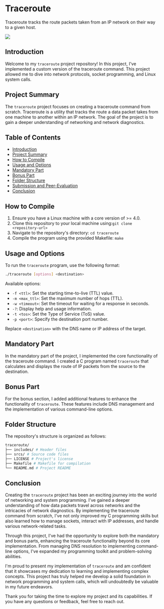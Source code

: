 # Traceroute
Traceroute tracks the route packets taken from an IP network on their way to a given host.

<img src="https://www.lumen.com/content/dam/lumen/help/network/traceroute/traceroute-nine.png">

## Introduction
Welcome to my `traceroute` project repository! In this project, I've implemented a custom version of the traceroute command. This project allowed me to dive into network protocols, socket programming, and Linux system calls.

## Project Summary
The `traceroute` project focuses on creating a traceroute command from scratch. Traceroute is a utility that tracks the route a data packet takes from one machine to another within an IP network. The goal of the project is to gain a deeper understanding of networking and network diagnostics.

## Table of Contents
- [Introduction](#introduction)
- [Project Summary](#project-summary)
- [How to Compile](#how-to-compile)
- [Usage and Options](#usage-and-options)
- [Mandatory Part](#mandatory-part)
- [Bonus Part](#bonus-part)
- [Folder Structure](#folder-structure)
- [Submission and Peer-Evaluation](#submission-and-peer-evaluation)
- [Conclusion](#conclusion)

## How to Compile
1. Ensure you have a Linux machine with a core version of >= 4.0.
2. Clone this repository to your local machine using:```git clone <repository-url>```
3. Navigate to the repository's directory: ```cd traceroute```
4. Compile the program using the provided Makefile: ```make```

   
## Usage and Options
To run the `traceroute` program, use the following format:

```bash
./traceroute [options] <destination>
```

Available options:
- `-f <ttl>`: Set the starting time-to-live (TTL) value.
- `-m <max_ttl>`: Set the maximum number of hops (TTL).
- `-w <timeout>`: Set the timeout for waiting for a response in seconds.
- `-?`: Display help and usage information.
- `-t <tos>`: Set the Type of Service (ToS) value.
- `-p <port>`: Specify the destination port number.

Replace `<destination>` with the DNS name or IP address of the target.

## Mandatory Part
In the mandatory part of the project, I implemented the core functionality of the traceroute command. I created a C program named `traceroute` that calculates and displays the route of IP packets from the source to the destination.

## Bonus Part
For the bonus section, I added additional features to enhance the functionality of `traceroute`. These features include DNS management and the implementation of various command-line options.

## Folder Structure
The repository's structure is organized as follows:

```bash
traceroute/
├── includes/ # Header files
├── srcs/ # Source code files
├── LICENSE # Project's license
├── Makefile # Makefile for compilation
└── README.md # Project README
```
## Conclusion

Creating the `traceroute` project has been an exciting journey into the world of networking and system programming. I've gained a deeper understanding of how data packets travel across networks and the intricacies of network diagnostics. By implementing the traceroute command from scratch, I've not only improved my C programming skills but also learned how to manage sockets, interact with IP addresses, and handle various network-related tasks.

Through this project, I've had the opportunity to explore both the mandatory and bonus parts, enhancing the traceroute functionality beyond its core implementation. From managing DNS resolution to implementing command-line options, I've expanded my programming toolkit and problem-solving abilities.

I'm proud to present my implementation of `traceroute` and am confident that it showcases my dedication to learning and implementing complex concepts. This project has truly helped me develop a solid foundation in network programming and system calls, which will undoubtedly be valuable in my future endeavors.

Thank you for taking the time to explore my project and its capabilities. If you have any questions or feedback, feel free to reach out.
